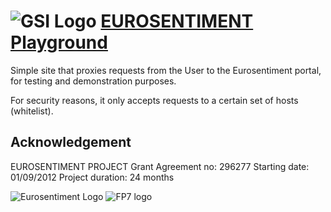 ![GSI Logo](http://gsi.dit.upm.es/templates/jgsi/images/logo.png)
[EUROSENTIMENT Playground](http://demos.gsi.dit.upm.es/eurosentiment-playground) 
=========================================
Simple site that proxies requests from the User to the Eurosentiment portal, for testing and demonstration purposes.

For security reasons, it only accepts requests to a certain set of hosts (whitelist).

Acknowledgement
---------------
EUROSENTIMENT PROJECT
Grant Agreement no: 296277
Starting date: 01/09/2012
Project duration: 24 months

![Eurosentiment Logo](https://avatars2.githubusercontent.com/u/2904232?s=100)
![FP7 logo](logo_fp7.gif)
